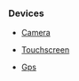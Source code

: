 ### Devices

 - [Camera](https://www.amazon.com/Makerfocus-Raspberry-Camera-Adjustable-Focus-Raspberry-pi/dp/B06XYDCN5N/ref=pd_sim_107_27?_encoding=UTF8&pd_rd_i=B06XYDCN5N&pd_rd_r=85a3522e-d408-11e8-b0c6-8773c95de19d&pd_rd_w=nWqBY&pd_rd_wg=fDkBS&pf_rd_i=desktop-dp-sims&pf_rd_m=ATVPDKIKX0DER&pf_rd_p=18bb0b78-4200-49b9-ac91-f141d61a1780&pf_rd_r=FVEZV3MNN4PQC2XCZ6TK&pf_rd_s=desktop-dp-sims&pf_rd_t=40701&psc=1&refRID=FVEZV3MNN4PQC2XCZ6TK)

 - [Touchscreen](https://www.amazon.com/Case-Official-Raspberry-Touchscreen-Display/dp/B01HKWAJ6K/ref=pd_sbs_147_3?_encoding=UTF8&pd_rd_i=B01HKWAJ6K&pd_rd_r=8248fbbe-d40b-11e8-99b8-e5fc1699aa33&pd_rd_w=xopQQ&pd_rd_wg=QJA00&pf_rd_i=desktop-dp-sims&pf_rd_m=ATVPDKIKX0DER&pf_rd_p=7d5d9c3c-5e01-44ac-97fd-261afd40b865&pf_rd_r=6N165G6T8ZJGFXRCFW7R&pf_rd_s=desktop-dp-sims&pf_rd_t=40701&psc=1&refRID=6N165G6T8ZJGFXRCFW7R)
 
  - [Gps](https://www.amazon.com/Diymall-G-mouse-Glonass-Raspberry-Aviation/dp/B00NWEEWW8?ref_=fsclp_pl_dp_4#customerReviews)
